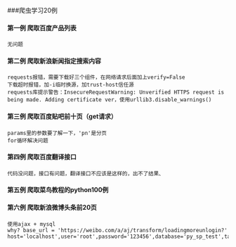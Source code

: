 ###爬虫学习20例
#### 第一例 爬取百度产品列表
    无问题

#### 第二例 爬取新浪新闻指定搜索内容
    requests报错，需要下载好三个组件，在网络请求后面加上verify=False
    下载超时报错，加-i临时换源，加trust-host信任源
    requests库提示警告：InsecureRequestWarning: Unverified HTTPS request is being made. Adding certificate ver，使用urllib3.disable_warnings()

#### 第三例 爬取百度贴吧前十页（get请求）
    params里的参数要了解一下，'pn'是分页
    for循环解决问题

#### 第四例 爬取百度翻译接口
    代码没问题，接口有问题，翻译接口不应该是这样的，出不了结果、

#### 第五例 爬取菜鸟教程的python100例
    
#### 第六例  爬取新浪微博头条前20页
    使用ajax + mysql
    why? base_url = 'https://weibo.com/a/aj/transform/loadingmoreunlogin?'
    host='localhost',user='root',password='123456',database='py_sp_test',table='sina_news'
    






